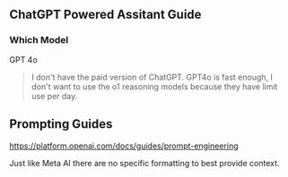 ## ChatGPT Powered Assitant Guide

### Which Model

GPT 4o

> I don't have the paid version of ChatGPT.  GPT4o is fast enough, I don't want to use the o1 reasoning models because they have limit use per day.

## Prompting Guides

https://platform.openai.com/docs/guides/prompt-engineering

Just like Meta AI there are no specific formatting to best provide context.